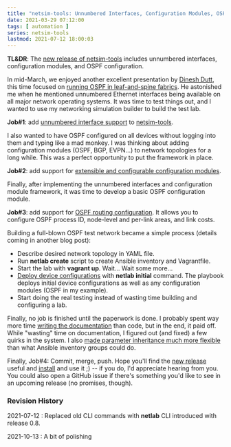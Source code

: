 ```yaml
---
title: "netsim-tools: Unnumbered Interfaces, Configuration Modules, OSPF"
date: 2021-03-29 07:12:00
tags: [ automation ]
series: netsim-tools
lastmod: 2021-07-12 18:00:03
---
```

**TL&DR**: The [new release of netsim-tools](https://netsim-tools.readthedocs.io/en/latest/release/0.4.html) includes unnumbered interfaces, configuration modules, and OSPF configuration.

In mid-March, we enjoyed another excellent presentation by [Dinesh Dutt](https://www.ipspace.net/Author:Dinesh_Dutt), this time focused on [running OSPF in leaf-and-spine fabrics](https://my.ipspace.net/bin/list?id=Clos#L3_SINGLE). He astonished me when he mentioned unnumbered Ethernet interfaces being available on all major network operating systems. It was time to test things out, and I wanted to use my networking simulation builder to build the test lab.
<!--more-->
**Job#1**: add [unnumbered interface support](https://netsim-tools.readthedocs.io/en/latest/addressing.html#unnumbered-interface-support) to [netsim-tools](https://github.com/ipspace/netsim-tools).

I also wanted to have OSPF configured on all devices without logging into them and typing like a mad monkey. I was thinking about adding configuration modules (OSPF, BGP, EVPN...) to network topologies for a long while. This was a perfect opportunity to put the framework in place.

**Job#2**: add support for [extensible and configurable configuration modules](https://netsim-tools.readthedocs.io/en/latest/modules.html).

Finally, after implementing the unnumbered interfaces and configuration module framework, it was time to develop a basic OSPF configuration module. 

**Job#3**: add support for [OSPF routing configuration](https://netsim-tools.readthedocs.io/en/latest/module/ospf.html). It allows you to configure OSPF process ID, node-level and per-link areas, and link costs.

Building a full-blown OSPF test network became a simple process (details coming in another blog post):

* Describe desired network topology in YAML file.
* Run **netlab create** script to create Ansible inventory and Vagrantfile.
* Start the lab with **vagrant up**. Wait... Wait some more...
* [Deploy device configurations](https://netsim-tools.readthedocs.io/en/latest/configs.html) with **netlab initial** command. The playbook deploys initial device configurations as well as any configuration modules (OSPF in my example).
* Start doing the real testing instead of wasting time building and configuring a lab.

Finally, no job is finished until the paperwork is done. I probably spent way more time [writing the documentation](https://netsim-tools.readthedocs.io/en/latest/index.html) than code, but in the end, it paid off. While "wasting" time on documentation, I figured out (and fixed) a few quirks in the system. I also [made parameter inheritance much more flexible](https://netsim-tools.readthedocs.io/en/latest/modules.html#merging-default-values) than what Ansible inventory groups could do.

Finally, Job#4: Commit, merge, push. Hope you'll find the [new release](https://github.com/ipspace/netsim-tools/releases/tag/release_0.4) useful and [install](https://netsim-tools.readthedocs.io/en/latest/install.html) and use it ;) -- if you do, I'd appreciate hearing from you. You could also open a GitHub issue if there's something you'd like to see in an upcoming release (no promises, though).

### Revision History

2021-07-12
: Replaced old CLI commands with **netlab** CLI introduced with release 0.8.

2021-10-13
: A bit of polishing
